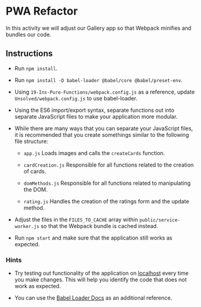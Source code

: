 # PWA Refactor

In this activity we will adjust our Gallery app so that Webpack minifies and bundles our code.

## Instructions

- Run `npm install`.

- Run `npm install -D babel-loader @babel/core @babel/preset-env`.

- Using `19-Ins-Pure-Functions/webpack.config.js` as a reference, update `Unsolved/webpack.config.js` to use babel-loader.

- Using the ES6 import/export syntax, separate functions out into separate JavaScript files to make your application more modular.

- While there are many ways that you can separate your JavaScript files, it is recommended that you create somethings similar to the following file structure:

  - `app.js` Loads images and calls the `createCards` function.

  - `cardCreation.js` Responsible for all functions related to the creation of cards.

  - `domMethods.js` Responsible for all functions related to manipulating the DOM.

  - `rating.js` Handles the creation of the ratings form and the update method.

- Adjust the files in the `FILES_TO_CACHE` array within `public/service-worker.js` so that the Webpack bundle is cached instead.

- Run `npm start` and make sure that the application still works as expected.

### Hints

- Try testing out functionality of the application on [localhost](http://localhost:3000) every time you make changes. This will help you identify the code that does not work as expected.

- You can use the [Babel Loader Docs](https://github.com/babel/babel-loader) as an additional reference.

